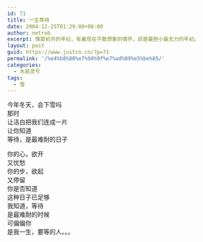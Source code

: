 ```yaml
---
id: 71
title: 一生等待
date: 2004-12-25T01:29:00+08:00
author: netrob
excerpt: 情窦初开的年纪，有着现在不敢想象的情怀，却是最胆小最无力的年纪。
layout: post
guid: https://www.justcn.cn/?p=71
permalink: '/%e4%b8%80%e7%94%9f%e7%ad%89%e5%be%85/'
categories:
  - 木易灵兮
tags:
  - 雪
---
```

今年冬天，会下雪吗  
那时  
让洁白把我们连成一片  
让你知道  
等待，是最难耐的日子  
  
你的心，欲开  
又忧愁  
你的步，欲起  
又停留  
你是否知道  
这种日子已足够  
我知道，等待  
是最难耐的时候  
可偏偏你  
是我一生，要等的人。。。